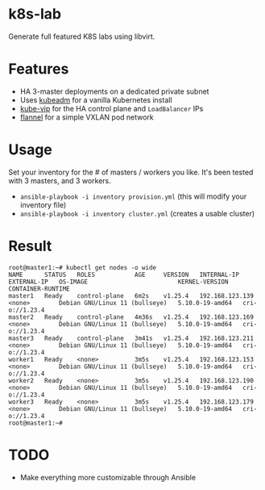 # k8s-lab

Generate full featured K8S labs using libvirt.

# Features

- HA 3-master deployments on a dedicated private subnet
- Uses [kubeadm](https://kubernetes.io/docs/setup/production-environment/tools/kubeadm/create-cluster-kubeadm/) for a vanilla Kubernetes install
- [kube-vip](https://kube-vip.io/) for the HA control plane and `LoadBalancer` IPs
- [flannel](https://github.com/flannel-io/flannel) for a simple VXLAN pod network

# Usage

Set your inventory for the # of masters / workers you like. It's been tested with 3 masters, and 3 workers.

- `ansible-playbook -i inventory provision.yml` (this will modify your inventory file)
- `ansible-playbook -i inventory cluster.yml` (creates a usable cluster)

# Result

```
root@master1:~# kubectl get nodes -o wide
NAME      STATUS   ROLES           AGE     VERSION   INTERNAL-IP       EXTERNAL-IP   OS-IMAGE                         KERNEL-VERSION    CONTAINER-RUNTIME
master1   Ready    control-plane   6m2s    v1.25.4   192.168.123.139   <none>        Debian GNU/Linux 11 (bullseye)   5.10.0-19-amd64   cri-o://1.23.4
master2   Ready    control-plane   4m36s   v1.25.4   192.168.123.169   <none>        Debian GNU/Linux 11 (bullseye)   5.10.0-19-amd64   cri-o://1.23.4
master3   Ready    control-plane   3m41s   v1.25.4   192.168.123.211   <none>        Debian GNU/Linux 11 (bullseye)   5.10.0-19-amd64   cri-o://1.23.4
worker1   Ready    <none>          3m5s    v1.25.4   192.168.123.153   <none>        Debian GNU/Linux 11 (bullseye)   5.10.0-19-amd64   cri-o://1.23.4
worker2   Ready    <none>          3m5s    v1.25.4   192.168.123.190   <none>        Debian GNU/Linux 11 (bullseye)   5.10.0-19-amd64   cri-o://1.23.4
worker3   Ready    <none>          3m5s    v1.25.4   192.168.123.179   <none>        Debian GNU/Linux 11 (bullseye)   5.10.0-19-amd64   cri-o://1.23.4
root@master1:~#
```

# TODO

- Make everything more customizable through Ansible
